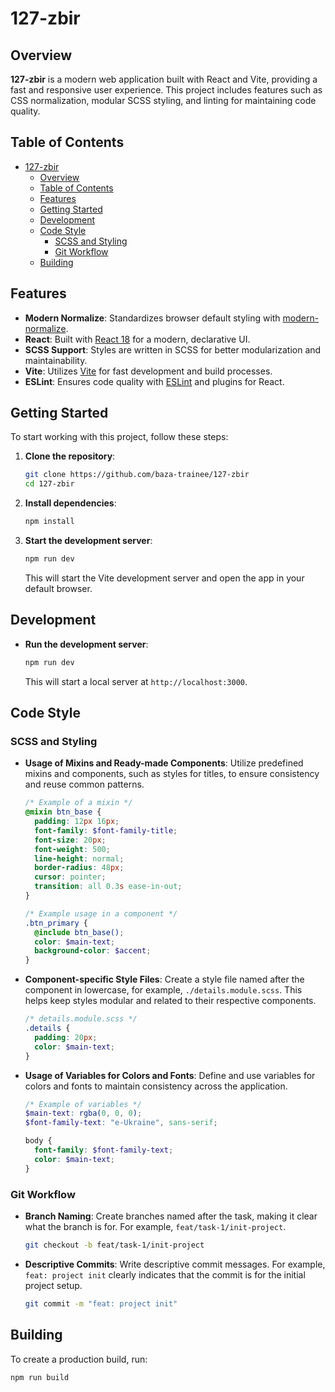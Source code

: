 # 127-zbir

## Overview

**127-zbir** is a modern web application built with React and Vite, providing a fast and responsive user experience. This project includes features such as CSS normalization, modular SCSS styling, and linting for maintaining code quality.

## Table of Contents

- [127-zbir](#127-zbir)
  - [Overview](#overview)
  - [Table of Contents](#table-of-contents)
  - [Features](#features)
  - [Getting Started](#getting-started)
  - [Development](#development)
  - [Code Style](#code-style)
    - [SCSS and Styling](#scss-and-styling)
    - [Git Workflow](#git-workflow)
  - [Building](#building)

## Features

- **Modern Normalize**: Standardizes browser default styling with [modern-normalize](https://github.com/sindresorhus/modern-normalize).
- **React**: Built with [React 18](https://reactjs.org/) for a modern, declarative UI.
- **SCSS Support**: Styles are written in SCSS for better modularization and maintainability.
- **Vite**: Utilizes [Vite](https://vitejs.dev/) for fast development and build processes.
- **ESLint**: Ensures code quality with [ESLint](https://eslint.org/) and plugins for React.

## Getting Started

To start working with this project, follow these steps:

1. **Clone the repository**:

   ```bash
   git clone https://github.com/baza-trainee/127-zbir
   cd 127-zbir
   ```

2. **Install dependencies**:

   ```bash
   npm install
   ```

3. **Start the development server**:

   ```bash
   npm run dev
   ```

   This will start the Vite development server and open the app in your default browser.

## Development

- **Run the development server**:

  ```bash
  npm run dev
  ```

  This will start a local server at `http://localhost:3000`.

## Code Style

### SCSS and Styling

- **Usage of Mixins and Ready-made Components**: Utilize predefined mixins and components, such as styles for titles, to ensure consistency and reuse common patterns.

  ```scss
  /* Example of a mixin */
  @mixin btn_base {
    padding: 12px 16px;
    font-family: $font-family-title;
    font-size: 20px;
    font-weight: 500;
    line-height: normal;
    border-radius: 48px;
    cursor: pointer;
    transition: all 0.3s ease-in-out;
  }

  /* Example usage in a component */
  .btn_primary {
    @include btn_base();
    color: $main-text;
    background-color: $accent;
  }
  ```

- **Component-specific Style Files**: Create a style file named after the component in lowercase, for example, `./details.module.scss`. This helps keep styles modular and related to their respective components.

  ```scss
  /* details.module.scss */
  .details {
    padding: 20px;
    color: $main-text;
  }
  ```

- **Usage of Variables for Colors and Fonts**: Define and use variables for colors and fonts to maintain consistency across the application.

  ```scss
  /* Example of variables */
  $main-text: rgba(0, 0, 0);
  $font-family-text: "e-Ukraine", sans-serif;

  body {
    font-family: $font-family-text;
    color: $main-text;
  }
  ```

### Git Workflow

- **Branch Naming**: Create branches named after the task, making it clear what the branch is for. For example, `feat/task-1/init-project`.

  ```bash
  git checkout -b feat/task-1/init-project
  ```

- **Descriptive Commits**: Write descriptive commit messages. For example, `feat: project init` clearly indicates that the commit is for the initial project setup.

  ```bash
  git commit -m "feat: project init"
  ```

## Building

To create a production build, run:

```bash
npm run build
```

